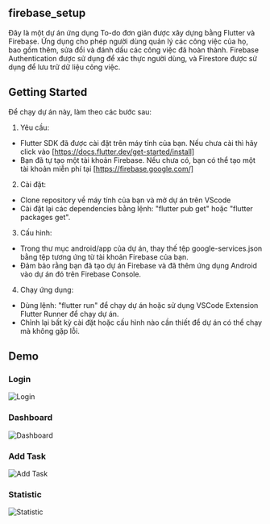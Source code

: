 ## firebase_setup

Đây là một dự án ứng dụng To-do đơn giản được xây dựng bằng Flutter và Firebase. Ứng dụng cho phép người dùng quản lý các công việc của họ, bao gồm thêm, sửa đổi và đánh dấu các công việc đã hoàn thành. Firebase Authentication được sử dụng để xác thực người dùng, và Firestore được sử dụng để lưu trữ dữ liệu công việc.

## Getting Started

Để chạy dự án này, làm theo các bước sau:

1. Yêu cầu:

- Flutter SDK đã được cài đặt trên máy tính của bạn. Nếu chưa cài thì hãy click vào [https://docs.flutter.dev/get-started/install]
- Bạn đã tự tạo một tài khoản Firebase. Nếu chưa có, bạn có thể tạo một tài khoản miễn phí tại [https://firebase.google.com/]

2. Cài đặt:

- Clone repository về máy tính của bạn và mở dự án trên VScode
- Cài đặt lại các dependencies bằng lệnh: "flutter pub get" hoặc "flutter packages get".

3. Cấu hình:

- Trong thư mục android/app của dự án, thay thế tệp google-services.json bằng tệp tương ứng từ tài khoản Firebase của bạn.
- Đảm bảo rằng bạn đã tạo dự án Firebase và đã thêm ứng dụng Android vào dự án đó trên Firebase Console.

4. Chạy ứng dụng:

- Dùng lệnh: "flutter run" để chạy dự án hoặc sử dụng VSCode Extension Flutter Runner để chạy dự án.
- Chỉnh lại bất kỳ cài đặt hoặc cấu hình nào cần thiết để dự án có thể chạy mà không gặp lỗi.

## Demo
### Login
![Login](https://github.com/user-attachments/assets/3243e6f9-1fce-4b6a-b23f-8424d19ea762)
### Dashboard
![Dashboard](https://github.com/user-attachments/assets/2625aacc-47df-4838-8c8b-e33eb0dab90b)
### Add Task
![Add Task](https://github.com/user-attachments/assets/584b5e8f-ee29-4199-bb03-86884e65fde5)
### Statistic
![Statistic](https://github.com/user-attachments/assets/00d96276-3dde-4def-b5d6-8d7be506251f)
